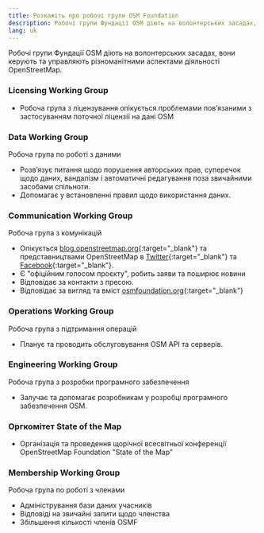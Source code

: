 ```yaml
---
title: Розкажіть про робочі групи OSM Foundation
description: Робочі групи Фундації OSM діють на волонтерських засадах, вони керують та управляють різноманітними аспектами OSM
lang: uk
---
```


Робочі групи Фундації OSM діють на волонтерських засадах, вони керують та управляють різноманітними аспектами діяльності OpenStreetMap.

### Licensing Working Group

* Робоча група з ліцензування опікується проблемами повʼязаними з застосуванням поточної ліцензії на дані OSM

### Data Working Group

Робоча група по роботі з даними

* Розвʼязує питання щодо порушення авторських прав, суперечок щодо даних, вандалізм і автоматичні редагування поза звичайними засобами спільноти.
* Допомагає у встановленні правил щодо використання даних.

### Communication Working Group

Робоча група з комунікацій

* Опікується [blog.openstreetmap.org](https://blog.openstreetmap.org){:target="_blank"} та представництвами OpenStreetMap в [Twitter](https://twitter.com/openstreetmap){:target="_blank"} та [Facebook](https://www.facebook.com/OpenStreetMap){:target="_blank"}.
* Є "офіційним голосом проєкту", робить заяви та поширює новини
* Відповідає за контакти з пресою.
* Відповідає за вигляд та вміст [osmfoundation.org](https://wiki.osmfoundation.org){:target="_blank"}

### Operations Working Group

Робоча група з підтримання операцій

* Планує та проводить обслуговування OSM API та серверів.

### Engineering Working Group

Робоча група з розробки програмного забезпечення

* Залучає та допомагає розробникам у розробці програмного забезпечення OSM.

### Оргкомітет State of the Map

* Організація та проведення щорічної всесвітньої конференції OpenStreetMap Foundation "State of the Map"

<!--
### Local Chapters Working Group
* Responsible for running the process of setting up OSM Foundation local chapters.
-->

### Membership Working Group

Робоча група по роботі з членами

* Адміністрування бази даних учасників
* Відповіді на звичайні запити щодо членства
* Збільшення кількості членів OSMF
